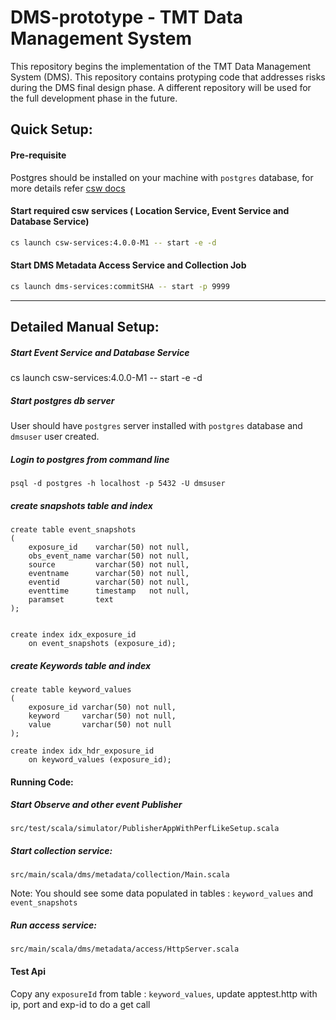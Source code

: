 # DMS-prototype - TMT Data Management System
This repository begins the implementation of the TMT Data Management System (DMS). This repository contains protyping code that addresses risks during the DMS final design phase. A different repository will be used for the full development phase in the future.

## Quick Setup:

#### Pre-requisite

Postgres should be installed on your machine with `postgres` database, for more details refer [csw docs](https://tmtsoftware.github.io/csw//services/database.html)

#### Start required csw services ( Location Service, Event Service and Database Service)

```bash
cs launch csw-services:4.0.0-M1 -- start -e -d
```

#### Start DMS Metadata Access Service and Collection Job

```bash
cs launch dms-services:commitSHA -- start -p 9999
```

---

## Detailed Manual Setup:

##### Start Event Service and Database Service
cs launch csw-services:4.0.0-M1 -- start -e -d

##### Start postgres db server

User should have `postgres` server installed with `postgres` database and `dmsuser` user created.

##### Login to postgres from command line
``` 
psql -d postgres -h localhost -p 5432 -U dmsuser
```

##### create snapshots table and index 
```
create table event_snapshots
(
    exposure_id    varchar(50) not null,
    obs_event_name varchar(50) not null,
    source         varchar(50) not null,
    eventname      varchar(50) not null,
    eventid        varchar(50) not null,
    eventtime      timestamp   not null,
    paramset       text
);


create index idx_exposure_id
    on event_snapshots (exposure_id);
```

##### create Keywords table and index

```
create table keyword_values
(
    exposure_id varchar(50) not null,
    keyword     varchar(50) not null,
    value       varchar(50) not null
);

create index idx_hdr_exposure_id
    on keyword_values (exposure_id);
```

#### Running Code:

##### Start Observe and other event Publisher

`src/test/scala/simulator/PublisherAppWithPerfLikeSetup.scala`

##### Start collection service:

`src/main/scala/dms/metadata/collection/Main.scala`

Note: You should see some data populated in tables : `keyword_values` and `event_snapshots`

##### Run access service:

`src/main/scala/dms/metadata/access/HttpServer.scala`

#### Test Api

Copy any `exposureId` from table : `keyword_values`, update apptest.http with ip, port and exp-id to do a get call
